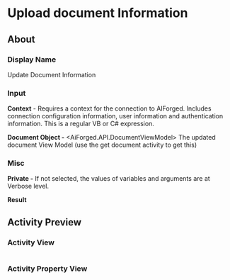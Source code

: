 # Upload document Information

## About

### Display Name

Update Document Information

### Input

**Context** - Requires a context for the connection to AIForged. Includes connection configuration information, user information and authentication information. This is a regular VB or C# expression.

**Document Object -** \<AiForged.API.DocumentViewModel> The updated document View Model (use the get document activity to get this)

### Misc

**Private -** If not selected, the values of variables and arguments are at Verbose level.

**Result**

## Activity Preview

### Activity View

<figure><img src="../../../.gitbook/assets/image (36) (2).png" alt=""><figcaption></figcaption></figure>

### Activity Property View

<figure><img src="../../../.gitbook/assets/image (49) (2) (1).png" alt=""><figcaption></figcaption></figure>

